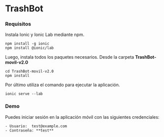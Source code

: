# TrashBot

### Requisitos
Instala Ionic y Ionic Lab mediante npm.
```
npm install -g ionic
npm install @ionic/lab 
```
Luego, instala todos los paquetes necesarios. Desde la carpeta **TrashBot-movil-v2.0**
```
cd TrashBot-movil-v2.0
npm install
```
Por último utiliza el comando para ejecutar la aplicación.
```
ionic serve --lab
```

### Demo
  Puedes iniciar sesión en la aplicación móvil con las siguientes credenciales:

    - Usuario:  test@example.com
    - Contraseña: **test**